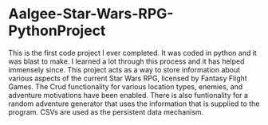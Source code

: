 # Aalgee-Star-Wars-RPG-PythonProject
This is the first code project I ever completed. It was coded in python and it was blast to make. I learned a lot through this process and it has helped immensely since. 
This project acts as a way to store information about various aspects of the current Star Wars RPG, licensed by Fantasy Flight Games. The Crud functionality for various location types, enemies, and adventure motivations have been enabled. There is also funtionality for a random adventure generator that uses the information that is supplied to the program.
CSVs are used as the persistent data mechanism.
